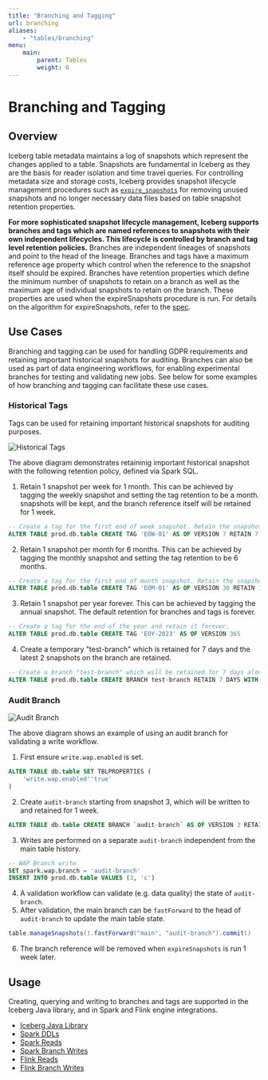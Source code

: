 ```yaml
---
title: "Branching and Tagging"
url: branching
aliases:
    - "tables/branching"
menu:
    main:
        parent: Tables
        weight: 0
---
```


<!--
 - Licensed to the Apache Software Foundation (ASF) under one or more
 - contributor license agreements.  See the NOTICE file distributed with
 - this work for additional information regarding copyright ownership.
 - The ASF licenses this file to You under the Apache License, Version 2.0
 - (the "License"); you may not use this file except in compliance with
 - the License.  You may obtain a copy of the License at
 -
 -   http://www.apache.org/licenses/LICENSE-2.0
 -
 - Unless required by applicable law or agreed to in writing, software
 - distributed under the License is distributed on an "AS IS" BASIS,
 - WITHOUT WARRANTIES OR CONDITIONS OF ANY KIND, either express or implied.
 - See the License for the specific language governing permissions and
 - limitations under the License.
 -->

# Branching and Tagging

## Overview

Iceberg table metadata maintains a log of snapshots which represent the changes applied to a table.
Snapshots are fundamental in Iceberg as they are the basis for reader isolation and time travel queries.
For controlling metadata size and storage costs, Iceberg provides snapshot lifecycle management procedures such as [`expire_snapshots`](../../spark/spark-procedures/#expire-snapshots) for removing unused snapshots and no longer necessary data files based on table snapshot retention properties.

**For more sophisticated snapshot lifecycle management, Iceberg supports branches and tags which are named references to snapshots with their own independent lifecycles. This lifecycle is controlled by branch and tag level retention policies.** 
Branches are independent lineages of snapshots and point to the head of the lineage. 
Branches and tags have a maximum reference age property which control when the reference to the snapshot itself should be expired.
Branches have retention properties which define the minimum number of snapshots to retain on a branch as well as the maximum age of individual snapshots to retain on the branch. 
These properties are used when the expireSnapshots procedure is run. 
For details on the algorithm for expireSnapshots, refer to the [spec](../../../spec#snapshot-retention-policy).

## Use Cases

Branching and tagging can be used for handling GDPR requirements and retaining important historical snapshots for auditing.
Branches can also be used as part of data engineering workflows, for enabling experimental branches for testing and validating new jobs.
See below for some examples of how branching and tagging can facilitate these use cases.

### Historical Tags

Tags can be used for retaining important historical snapshots for auditing purposes.

![Historical Tags](../img/historical-snapshot-tag.png)

The above diagram demonstrates retaininig important historical snapshot with the following retention policy, defined 
via Spark SQL.

1. Retain 1 snapshot per week for 1 month. This can be achieved by tagging the weekly snapshot and setting the tag retention to be a month.
snapshots will be kept, and the branch reference itself will be retained for 1 week. 
```sql
-- Create a tag for the first end of week snapshot. Retain the snapshot for a week
ALTER TABLE prod.db.table CREATE TAG 'EOW-01' AS OF VERSION 7 RETAIN 7 DAYS
```

2. Retain 1 snapshot per month for 6 months. This can be achieved by tagging the monthly snapshot and setting the tag retention to be 6 months.
```sql
-- Create a tag for the first end of month snapshot. Retain the snapshot for 6 months
ALTER TABLE prod.db.table CREATE TAG 'EOM-01' AS OF VERSION 30 RETAIN 180 DAYS
```

3. Retain 1 snapshot per year forever. This can be achieved by tagging the annual snapshot. The default retention for branches and tags is forever.
```sql
-- Create a tag for the end of the year and retain it forever.
ALTER TABLE prod.db.table CREATE TAG 'EOY-2023' AS OF VERSION 365
```

4. Create a temporary "test-branch" which is retained for 7 days and the latest 2 snapshots on the branch are retained.
```sql
-- Create a branch "test-branch" which will be retained for 7 days along with the  latest 2 snapshots
ALTER TABLE prod.db.table CREATE BRANCH test-branch RETAIN 7 DAYS WITH RETENTION 2 SNAPSHOTS
```

### Audit Branch

![Audit Branch](../img/audit-branch.png)

The above diagram shows an example of using an audit branch for validating a write workflow. 

1. First ensure `write.wap.enabled` is set.
```sql
ALTER TABLE db.table SET TBLPROPERTIES (
    'write.wap.enabled''true'
)
```
2. Create `audit-branch` starting from snapshot 3, which will be written to and retained for 1 week.
```sql
ALTER TABLE db.table CREATE BRANCH `audit-branch` AS OF VERSION 3 RETAIN 7 DAYS
```
3. Writes are performed on a separate `audit-branch` independent from the main table history.
```sql
-- WAP Branch write
SET spark.wap.branch = 'audit-branch'
INSERT INTO prod.db.table VALUES (3, 'c')
```
4. A validation workflow can validate (e.g. data quality) the state of `audit-branch`.
5. After validation, the main branch can be `fastForward` to the head of `audit-branch` to update the main table state.
```java
table.manageSnapshots().fastForward("main", "audit-branch").commit()
```
6. The branch reference will be removed when `expireSnapshots` is run 1 week later.

## Usage 

Creating, querying and writing to branches and tags are supported in the Iceberg Java library, and in Spark and Flink engine integrations.

- [Iceberg Java Library](../../java-api-quickstart/#branching-and-tagging)
- [Spark DDLs](../spark-ddl/#branching-and-tagging-ddl)
- [Spark Reads](../spark-queries/#time-travel)
- [Spark Branch Writes](../spark-writes/#writing-to-branches)
- [Flink Reads](../flink-queries/#reading-branches-and-tags-with-SQL)
- [Flink Branch Writes](../flink-writes/#branch-writes)